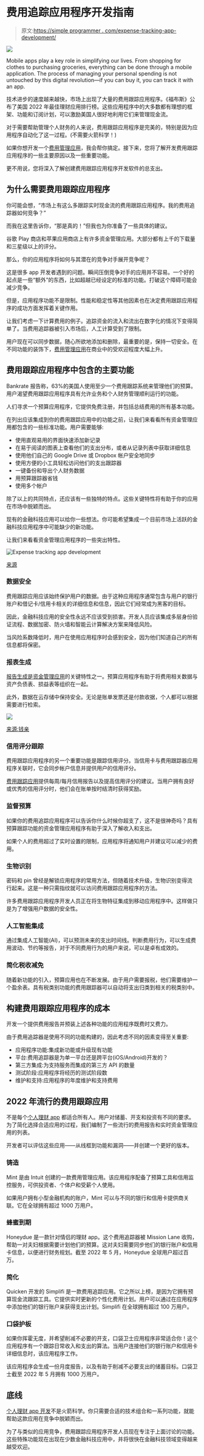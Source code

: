 # 费用追踪应用程序开发指南

> 原文:[https://simple programmer . com/expense-tracking-app-development/](https://simpleprogrammer.com/expense-tracking-app-development/)

![](img/a9b3c69a9aff86e548626d38e92fe645.png)

Mobile apps play a key role in simplifying our lives. From shopping for clothes to purchasing groceries, everything can be done through a mobile application. The process of managing your personal spending is not untouched by this digital revolution—if you can buy it, you can track it with an app.

技术进步的速度越来越快，市场上出现了大量的费用跟踪应用程序。《福布斯》公布了美国 2022 年最佳理财应用排行榜。这些应用程序中的大多数都有理想的框架、功能和订阅计划，可以激励美国人很好地利用它们来管理现金流。

对于需要帮助管理个人财务的人来说，费用跟踪应用程序是完美的，特别是因为应用程序自动化了这一过程。(不需要火箭科学！)

如果你想开发一个[费用管理应用](https://www.resourcifi.com/blog/app-development/?utm_source=simpleprogrammer.com&utm_medium=offsite)，我会帮你搞定。接下来，您将了解开发费用跟踪应用程序的一些主要原因以及一些重要功能。

更不用说，您将深入了解创建费用跟踪应用程序开发软件的总支出。

## 为什么需要费用跟踪应用程序

你可能会想，“市场上有这么多跟踪实时现金流的费用跟踪应用程序。我的费用追踪器如何竞争？”

而我在这里告诉你，“那是真的！”但我也为你准备了一些具体的建议。

谷歌 Play 商店和苹果应用商店上有许多资金管理应用。大部分都有上千的下载量和三星级以上的评分。

那么，你的应用程序将如何与其潜在的竞争对手展开竞争呢？

这是很多 app 开发者遇到的问题。瞬间压倒竞争对手的应用并不容易。一个好的起点是一些“额外”的东西，比如超越已经设定的标准的功能。打破这个障碍可能会减少竞争。

但是，应用程序功能不是限制。性能和稳定性等其他因素也在决定费用跟踪应用程序的成功方面发挥着关键作用。

让我们考虑一下计算费用的例子。追踪资金的流入和流出在数字化的情况下变得简单了。当费用追踪器被引入市场后，人工计算受到了限制。

用户现在可以同步数据，随心所欲地添加和删除，最重要的是，保持一切安全。在不同功能的装饰下，[费用管理应用](https://www.amazon.com/dp/1949395375/makithecompsi-20)在商业中的受欢迎程度大幅上升。

## 费用跟踪应用程序中包含的主要功能

Bankrate 报告称，63%的美国人使用至少一个费用跟踪系统来管理他们的预算。用户渴望费用跟踪应用程序具有允许业务和个人财务管理顺利运行的功能。

人们寻求一个预算应用程序，它提供免费注册，并包括总结费用的所有基本功能。

在列出应该集成到你的费用跟踪应用中的功能之前，让我们来看看所有资金管理应用都包含的一些标准功能。用户需要能够:

*   使用直观易用的界面快速添加新记录
*   在易于阅读的图表上查看他们的支出分布，或者从记录列表中获取详细信息
*   使用他们自己的 Google Drive 或 Dropbox 帐户安全地同步
*   使用方便的小工具轻松访问他们的支出跟踪器
*   一键备份和导出个人财务数据
*   用预算跟踪器省钱
*   使用多个帐户

除了以上的共同特点，还应该有一些独特的特点。这些关键特性将有助于你的应用在市场中脱颖而出。

现有的金融科技应用可以给你一些想法。你可能希望集成一个目前市场上活跃的金融科技应用程序中可能缺少的新功能。

让我们来看看资金管理应用程序的一些突出特性。

![Expense tracking app development](img/40a268e123d5b96f5eec8c89269cf234.png)

[来源](https://cdn.dbusiness.com/wp-content/uploads/sites/33/2021/03/RocketCosMint.png)

### 数据安全

费用跟踪应用应该始终保护用户的数据。由于这种应用程序通常包含与用户的银行账户和借记卡/信用卡相关的详细信息和信息，因此它们经常成为黑客的目标。

因此，金融科技应用的安全性永远不应该受到损害。开发人员应该集成多层身份验证流程、数据加密、防火墙和智能云计算解决方案来降低风险。

当风险系数降低时，用户在使用应用程序时会感到安全，因为他们知道自己的所有信息都将保密。

### 报表生成

[报告生成是资金管理应用](https://www.amazon.com/dp/0143457454/makithecompsi-20)的关键特性之一。预算应用程序有助于将费用相关数据与资产负债表、损益表等组织在一起。

此外，数据在云存储中保持安全。无论是账单发票还是付款收据，个人都可以根据需要进行检索。

![](img/7a94fd97332e495c90375ecf49f16d78.png)

[来源:钱亲](https://money.pro/img/moneypro_android_today.jpg)

### 信用评分跟踪

费用跟踪应用程序的另一个重要功能是跟踪信用评分。当信用卡与费用跟踪器应用程序关联时，它会同步帐户信息并提供用户的信用评分。

[费用跟踪应用](https://simpleprogrammer.com/become-fintech-developer-2018-trends/)提供每周/每月信用报告以及提高信用评分的建议。当用户拥有良好或优秀的信用评分时，他们会在账单按时结清时获得奖励。

### 监督预算

如果你的费用追踪应用程序可以告诉你什么时候你超支了，这不是很神奇吗？具有预算跟踪功能的资金管理应用程序有助于深入了解收入和支出。

如果个人的费用超过了实时设置的限制，应用程序将通知用户并建议可以减少的费用。

### 生物识别

密码和 pin 曾经是解锁应用程序的常用方法，但随着技术升级，生物识别变得流行起来。这是一种只需指纹就可以访问费用跟踪应用程序的方法。

许多费用跟踪应用程序开发人员正在将生物特征集成到移动应用程序中。这样做只是为了增强用户数据的安全性。

### 人工智能集成

通过集成人工智能(AI)，可以预测未来的支出时间线。判断费用行为，可以生成费用波动、节约等报告，对于不同费用行为的用户来说，可以是卓有成效的。

### 简化税收减免

随着新功能的引入，预算应用也在不断发展。由于用户需要报税，他们需要维护一个盈余表。具有税类别功能的费用跟踪器可以自动将支出归类到相关的税类别中。

## 构建费用跟踪应用程序的成本

开发一个提供费用报告并预装上述各种功能的应用程序既费时又费力。

由于费用追踪器是使用不同的功能构建的，因此考虑不同的因素变得至关重要:

*   应用程序功能:集成新功能或升级现有功能
*   平台:费用追踪器是为单一平台还是跨平台(iOS/Android)开发的？
*   第三方集成:为支持服务而集成的第三方 API 的数量
*   测试阶段:应用程序将经历的测试阶段数
*   维护和支持:应用程序的年度维护和支持费用

## 2022 年流行的费用跟踪应用

不是每个[个人理财 app](https://simpleprogrammer.com/handle-finances-freelance-developer/) 都适合所有人。用户对储蓄、开支和投资有不同的要求。为了简化选择合适应用的过程，我们编制了一些流行的费用报告和实时资金管理应用的列表。

开发者可以评估这些应用——从线框到功能和漏洞——并创建一个更好的版本。

### 铸造

Mint 是由 Intuit 创建的一款费用管理应用。该应用程序配备了预算工具和信用监控服务，可供投资者、个体户和受薪个人使用。

如果用户拥有小型金融机构的账户，Mint 可以与不同的银行和信用卡提供商关联。它在全球拥有超过 1000 万用户。

### 蜂蜜到期

Honeydue 是一款针对情侣的理财 app。这个费用追踪器被 Mission Lane 收购，帮助一对夫妇根据需要计划他们的预算。这对夫妇需要同步他们的银行账户和信用卡信息，以便进行财务规划。截至 2022 年 5 月，Honeydue 全球用户超过百万。

### 简化

Quicken 开发的 Simplifi 是一款费用追踪应用。它之所以上榜，是因为它拥有预算现金流跟踪工具。它提供实时更新的个性化费用计划。用户可以通过在应用程序中添加他们的银行账户来获得支出计划。Simplifi 在全球拥有超过 100 万用户。

### 口袋护板

如果你挥霍无度，并希望削减不必要的开支，口袋卫士应用程序非常适合你！这个应用程序有一个跟踪日常收入和支出的算法。当用户连接他们的银行账户和信用卡详细信息时，该应用程序工作。

该应用程序会生成一份月度报告，以及有助于削减不必要支出的储蓄目标。口袋卫士截至 2022 年 5 月拥有 1000 万用户。

## 底线

[个人理财 app 开发](https://www.resourcifi.com/blog/app-development/)不是火箭科学。你只需要合适的技术组合和一系列功能，就能帮助这款应用在竞争中脱颖而出。

为了与类似的应用竞争，费用跟踪应用程序开发人员现在专注于上面讨论的功能。这些特殊功能现在出现在少数金融科技应用中，并将很快在金融科技领域变得越来越受欢迎。